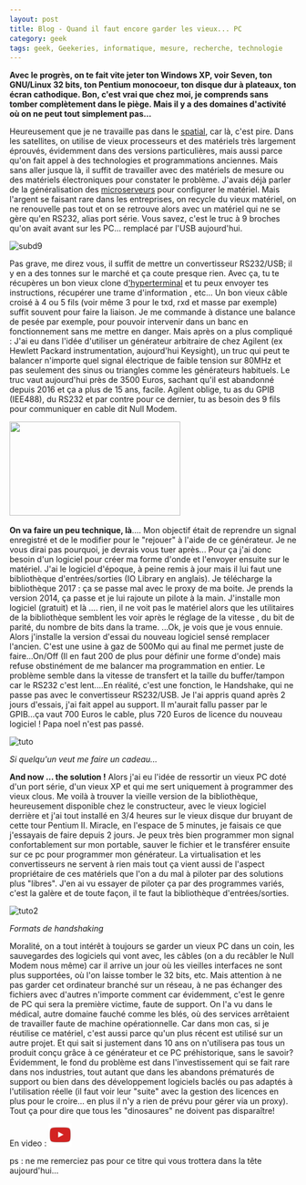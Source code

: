 ```yaml
---
layout: post
title: Blog - Quand il faut encore garder les vieux... PC
category: geek
tags: geek, Geekeries, informatique, mesure, recherche, technologie
---
```

**Avec le progrès, on te fait vite jeter ton Windows XP, voir Seven, ton GNU/Linux 32 bits, ton Pentium monocoeur, ton disque dur à plateaux, ton écran cathodique. Bon, c'est vrai que chez moi, je comprends sans tomber complètement dans le piège. Mais il y a des domaines d'activité où on ne peut tout simplement pas...**

Heureusement que je ne travaille pas dans le <a href="http://www.tomshardware.fr/articles/processeur-espace-CPU-NASA,5-199.html">spatial</a>, car là, c'est pire. Dans les satellites, on utilise de vieux processeurs et des matériels très largement éprouvés, évidemment dans des versions particulières, mais aussi parce qu'on fait appel à des technologies et programmations anciennes. Mais sans aller jusque là, il suffit de travailler avec des matériels de mesure ou des matériels électroniques pour constater le problème. J'avais déjà parler de la généralisation des <a href="https://cheziceman.wordpress.com/2017/02/10/tutoscience-comment-les-fabricants-de-materiels-sadaptent-a-la-fin-de-lhegemonie-windows/">microserveurs</a> pour configurer le matériel. Mais l'argent se faisant rare dans les entreprises, on recycle du vieux matériel, on ne renouvelle pas tout et on se retrouve alors avec un matériel qui ne se gère qu'en RS232, alias port série. Vous savez, c'est le truc à 9 broches qu'on avait avant sur les PC... remplacé par l'USB aujourd'hui.

![subd9](https://filedn.eu/llqi9IBxlYouGRXYG2xlROb/img/2017/9_pin.jpg)

Pas grave, me direz vous, il suffit de mettre un convertisseur RS232/USB; il y en a des tonnes sur le marché et ça coute presque rien. Avec ça, tu te récupères un bon vieux clone d<a href="https://fr.wikipedia.org/wiki/HyperTerminal">'hyperterminal</a> et  tu peux envoyer tes instructions, récupérer une trame d'information , etc... Un bon vieux câble croisé à 4 ou 5 fils (voir même 3 pour le txd, rxd et masse par exemple) suffit souvent pour faire la liaison. Je me commande à distance une balance de pesée par exemple, pour pouvoir intervenir dans un banc en fonctionnement sans me mettre en danger. Mais après on a plus compliqué : J'ai eu dans l'idée d'utiliser un générateur arbitraire de chez Agilent (ex Hewlett Packard instrumentation, aujourd'hui Keysight), un truc qui peut te balancer n'importe quel signal électrique de faible tension sur 80MHz et pas seulement des sinus ou triangles comme les générateurs habituels. Le truc vaut aujourd'hui près de 3500 Euros, sachant qu'il est abandonné depuis 2016 et ça a plus de 15 ans, facile. Agilent oblige, tu as du GPIB (IEE488), du RS232 et par contre pour ce dernier, tu as besoin des 9 fils pour communiquer en cable dit Null Modem.

<img class="aligncenter size-medium wp-image-21537" src="https://cheziceman.files.wordpress.com/2017/11/33250a.png?w=300" alt="" width="300" height="165">

**On va faire un peu technique, là**.... Mon objectif était de reprendre un signal enregistré et de le modifier pour le "rejouer" à l'aide de ce générateur. Je ne vous dirai pas pourquoi, je devrais vous tuer après... Pour ça j'ai donc besoin d'un logiciel pour créer ma forme d'onde et l'envoyer ensuite sur le matériel. J'ai le logiciel d'époque, à peine remis à jour mais il lui faut une bibliothèque d'entrées/sorties (IO Library en anglais). Je télécharge la bibliothèque 2017 : ça se passe mal avec le proxy de ma boite. Je prends la version 2014, ça passe et je lui rajoute un pilote à la main. J'installe mon logiciel (gratuit) et là .... rien, il ne voit pas le matériel alors que les utilitaires de la bibliothèque semblent les voir après le réglage de la vitesse , du bit de parité, du nombre de bits dans la trame. ...Ok, je vois que je vous ennuie. Alors j'installe la version d'essai du nouveau logiciel sensé remplacer l'ancien. C'est une usine à gaz de 500Mo qui au final me permet juste de faire...On/Off (Il en faut 200 de plus pour définir une forme d'onde) mais refuse obstinément de me balancer ma programmation en entier. Le problème semble dans la vitesse de transfert et la taille du buffer/tampon car le RS232 c'est lent....En réalité, c'est une fonction, le Handshake, qui ne passe pas avec le convertisseur RS232/USB. Je l'ai appris quand après 2 jours d'essais, j'ai fait appel au support. Il m'aurait fallu passer par le GPIB...ça vaut 700 Euros le cable, plus 720 Euros de licence du nouveau logiciel ! Papa noel n'est pas passé.

![tuto](https://filedn.eu/llqi9IBxlYouGRXYG2xlROb/img/2017/kusb.jpg)

*Si quelqu'un veut me faire un cadeau...*

**And now ... the solution !** Alors j'ai eu l'idée de ressortir un vieux PC doté d'un port série, d'un vieux XP et qui me sert uniquement à programmer des vieux clous. Me voilà à trouver la vieille version de la bibliothèque, heureusement disponible chez le constructeur, avec le vieux logiciel derrière et j'ai tout installé en 3/4 heures sur le vieux disque dur bruyant de cette tour Pentium II. Miracle, en l'espace de 5 minutes, je faisais ce que j'essayais de faire depuis 2 jours. Je peux très bien programmer mon signal confortablement sur mon portable, sauver le fichier et le transférer ensuite sur ce pc pour programmer mon générateur. La virtualisation et les convertisseurs ne servent à rien mais tout ça vient aussi de l'aspect propriétaire de ces matériels que l'on a du mal à piloter par des solutions plus "libres". J'en ai vu essayer de piloter ça par des programmes variés, c'est la galère et de toute façon, il te faut la bibliothèque d'entrées/sorties.

![tuto2](https://filedn.eu/llqi9IBxlYouGRXYG2xlROb/img/2017/handshake.gif)

*Formats de handshaking*

Moralité, on a tout intérêt à toujours se garder un vieux PC dans un coin, les sauvegardes des logiciels qui vont avec, les câbles (on a du recâbler le Null Modem nous même) car il arrive un jour où les vieilles interfaces ne sont plus supportées, où l'on laisse tomber le 32 bits, etc. Mais attention à ne pas garder cet ordinateur branché sur un réseau, à ne pas échanger des fichiers avec d'autres n'importe comment car évidemment, c'est le genre de PC qui sera la première victime, faute de support. On l'a vu dans le médical, autre domaine fauché comme les blés, où des services arrêtaient de travailler faute de machine opérationnelle. Car dans mon cas, si je réutilise ce matériel, c'est aussi parce qu'un plus récent est utilisé sur un autre projet. Et qui sait si justement dans 10 ans on n'utilisera pas tous un produit conçu grâce à ce générateur et ce PC préhistorique, sans le savoir? Évidemment, le fond du problème est dans l'investissement qui se fait rare dans nos industries, tout autant que dans les abandons prématurés de support ou bien dans des développement logiciels baclés ou pas adaptés à l'utilisation réelle (il faut voir leur "suite" avec la gestion des licences en plus pour le croire... en plus il n'y a rien de prévu pour gérer via un proxy). Tout ça pour dire que tous les "dinosaures" ne doivent pas disparaître!

En video : [![video](/images/youtube.png)](https://www.youtube.com/watch?v=vgiDcJi534Y)

ps : ne me remerciez pas pour ce titre qui vous trottera dans la tête aujourd'hui...
